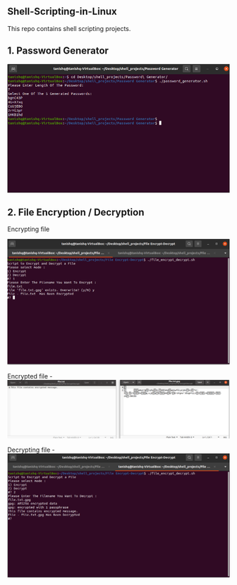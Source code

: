 ## Shell-Scripting-in-Linux

This repo contains shell scripting projects.

## 1. Password Generator
![](https://github.com/tanishq1306/Shell-Scripting-in-Linux/blob/main/Images/password%20generator.png)

## 2. File Encryption / Decryption
Encrypting file

![](https://github.com/tanishq1306/Shell-Scripting-in-Linux/blob/main/Images/encrypt.png)

Encrypted file - 
![](https://github.com/tanishq1306/Shell-Scripting-in-Linux/blob/main/Images/encrypted%20file.png)

Decrypting file - 
![](https://github.com/tanishq1306/Shell-Scripting-in-Linux/blob/main/Images/decrypt.png)
